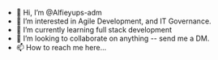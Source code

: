 - 👋 Hi, I’m @Alfieyups-adm
- 👀 I’m interested in Agile Development, and IT Governance.
- 🌱 I’m currently learning full stack development
- 💞️ I’m looking to collaborate on anything -- send me a DM.
- 📫 How to reach me here...

<!---
Alfieyups-adm/Alfieyups-adm is a ✨ special ✨ repository because its `README.md` (this file) appears on your GitHub profile.
You can click the Preview link to take a look at your changes.
--->
